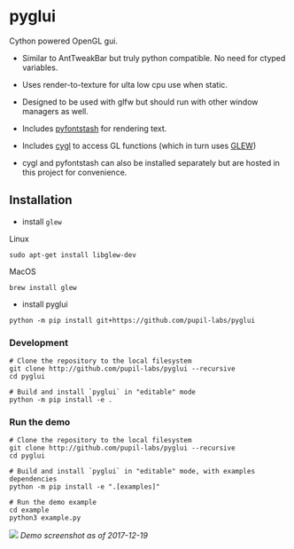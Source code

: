 pyglui
======

Cython powered OpenGL gui.

* Similar to AntTweakBar but truly python compatible. No need for ctyped variables.

* Uses render-to-texture for ulta low cpu use when static.

* Designed to be used with glfw but should run with other window managers as well.

* Includes [pyfontstash](https://github.com/pupil-labs/pyglui/tree/master/pyglui/pyfontstash) for rendering text.

* Includes [cygl](https://github.com/pupil-labs/pyglui/tree/master/pyglui/cygl) to access GL functions (which in turn uses [GLEW](http://glew.sourceforge.net/))

* cygl and pyfontstash can also be installed separately but are hosted in this project for convenience.


## Installation

* install `glew`

Linux
```shell
sudo apt-get install libglew-dev
```

MacOS
```shell
brew install glew
```

* install pyglui
```shell
python -m pip install git+https://github.com/pupil-labs/pyglui
```

### Development

```shell
# Clone the repository to the local filesystem
git clone http://github.com/pupil-labs/pyglui --recursive
cd pyglui

# Build and install `pyglui` in "editable" mode
python -m pip install -e .
```

### Run the demo

```shell
# Clone the repository to the local filesystem
git clone http://github.com/pupil-labs/pyglui --recursive
cd pyglui

# Build and install `pyglui` in "editable" mode, with examples dependencies
python -m pip install -e ".[examples]"

# Run the demo example
cd example
python3 example.py
```

![](https://raw.github.com/wiki/pupil-labs/pyglui/media/pyglui_20171219.png)
*Demo screenshot as of 2017-12-19*

